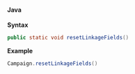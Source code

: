 #### Java

**Syntax**

```java
public static void resetLinkageFields()
```

**Example**

```java
Campaign.resetLinkageFields()
```